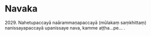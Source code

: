 # Navaka

2029\. Nahetupaccayā naārammaṇapaccayā (mūlakaṃ saṃkhittaṃ) nanissayapaccayā upanissaye nava, kamme aṭṭha…pe… .
